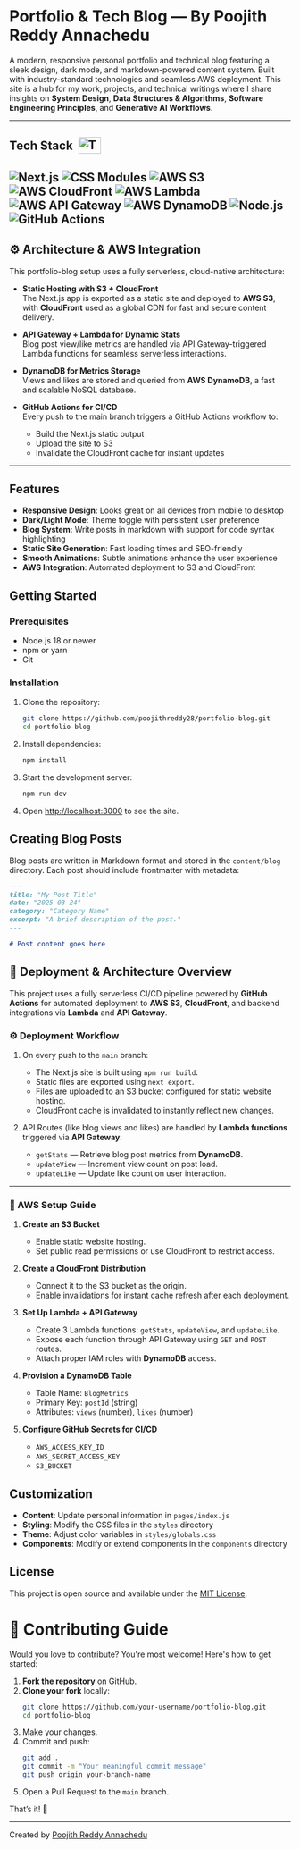 
# Portfolio & Tech Blog — By Poojith Reddy Annachedu

A modern, responsive personal portfolio and technical blog featuring a sleek design, dark mode, and markdown-powered content system. Built with industry-standard technologies and seamless AWS deployment. This site is a hub for my work, projects, and technical writings where I share insights on **System Design**, **Data Structures & Algorithms**, **Software Engineering Principles**, and **Generative AI Workflows**.

---

<h2 style="display: flex; align-items: center; gap: 10px;">
  Tech Stack
  <img src="https://github.com/user-attachments/assets/0b5a4650-2c05-40fd-ba90-0b8a1bbcc75b" alt="Tech Stack" height = "30" width="40" />
</h2>


![Next.js](https://img.shields.io/badge/Next.js-000000?style=for-the-badge&logo=next.js&logoColor=white)
![CSS Modules](https://img.shields.io/badge/CSS%20Modules-264de4?style=for-the-badge&logo=css3&logoColor=white)
![AWS S3](https://img.shields.io/badge/AWS%20S3-569A31?style=for-the-badge&logo=amazons3&logoColor=white)
![AWS CloudFront](https://img.shields.io/badge/AWS%20CloudFront-232F3E?style=for-the-badge&logo=amazonaws&logoColor=white)
![AWS Lambda](https://img.shields.io/badge/AWS%20Lambda-FF9900?style=for-the-badge&logo=aws-lambda&logoColor=white)
![AWS API Gateway](https://img.shields.io/badge/AWS%20API%20Gateway-FF4F8B?style=for-the-badge&logo=amazonapigateway&logoColor=white)
![AWS DynamoDB](https://img.shields.io/badge/AWS%20DynamoDB-4053D6?style=for-the-badge&logo=amazondynamodb&logoColor=white)
![Node.js](https://img.shields.io/badge/Node.js-339933?style=for-the-badge&logo=node.js&logoColor=white)
![GitHub Actions](https://img.shields.io/badge/GitHub%20Actions-2088FF?style=for-the-badge&logo=github-actions&logoColor=white)
---

## ⚙️ Architecture & AWS Integration

This portfolio-blog setup uses a fully serverless, cloud-native architecture:

- **Static Hosting with S3 + CloudFront**  
  The Next.js app is exported as a static site and deployed to **AWS S3**, with **CloudFront** used as a global CDN for fast and secure content delivery.

- **API Gateway + Lambda for Dynamic Stats**  
  Blog post view/like metrics are handled via API Gateway-triggered Lambda functions for seamless serverless interactions.

- **DynamoDB for Metrics Storage**  
  Views and likes are stored and queried from **AWS DynamoDB**, a fast and scalable NoSQL database.

- **GitHub Actions for CI/CD**  
  Every push to the main branch triggers a GitHub Actions workflow to:
  - Build the Next.js static output
  - Upload the site to S3
  - Invalidate the CloudFront cache for instant updates

---

## Features

- **Responsive Design**: Looks great on all devices from mobile to desktop
- **Dark/Light Mode**: Theme toggle with persistent user preference
- **Blog System**: Write posts in markdown with support for code syntax highlighting
- **Static Site Generation**: Fast loading times and SEO-friendly
- **Smooth Animations**: Subtle animations enhance the user experience
- **AWS Integration**: Automated deployment to S3 and CloudFront


## Getting Started

### Prerequisites

- Node.js 18 or newer
- npm or yarn
- Git

### Installation

1. Clone the repository:
   ```bash
   git clone https://github.com/poojithreddy28/portfolio-blog.git
   cd portfolio-blog
   ```

2. Install dependencies:
   ```bash
   npm install
   ```

3. Start the development server:
   ```bash
   npm run dev
   ```

4. Open [http://localhost:3000](http://localhost:3000) to see the site.

## Creating Blog Posts

Blog posts are written in Markdown format and stored in the `content/blog` directory. Each post should include frontmatter with metadata:

```markdown
---
title: "My Post Title"
date: "2025-03-24"
category: "Category Name"
excerpt: "A brief description of the post."
---

# Post content goes here
```

## 🚀 Deployment & Architecture Overview

This project uses a fully serverless CI/CD pipeline powered by **GitHub Actions** for automated deployment to **AWS S3**, **CloudFront**, and backend integrations via **Lambda** and **API Gateway**.

### ⚙️ Deployment Workflow

1. On every push to the `main` branch:
   - The Next.js site is built using `npm run build`.
   - Static files are exported using `next export`.
   - Files are uploaded to an S3 bucket configured for static website hosting.
   - CloudFront cache is invalidated to instantly reflect new changes.

2. API Routes (like blog views and likes) are handled by **Lambda functions** triggered via **API Gateway**:
   - `getStats` — Retrieve blog post metrics from **DynamoDB**.
   - `updateView` — Increment view count on post load.
   - `updateLike` — Update like count on user interaction.

---

### 🧰 AWS Setup Guide

1. **Create an S3 Bucket**
   - Enable static website hosting.
   - Set public read permissions or use CloudFront to restrict access.

2. **Create a CloudFront Distribution**
   - Connect it to the S3 bucket as the origin.
   - Enable invalidations for instant cache refresh after each deployment.

3. **Set Up Lambda + API Gateway**
   - Create 3 Lambda functions: `getStats`, `updateView`, and `updateLike`.
   - Expose each function through API Gateway using `GET` and `POST` routes.
   - Attach proper IAM roles with **DynamoDB** access.

4. **Provision a DynamoDB Table**
   - Table Name: `BlogMetrics`
   - Primary Key: `postId` (string)
   - Attributes: `views` (number), `likes` (number)

5. **Configure GitHub Secrets for CI/CD**
   - `AWS_ACCESS_KEY_ID`
   - `AWS_SECRET_ACCESS_KEY`
   - `S3_BUCKET`


## Customization

- **Content**: Update personal information in `pages/index.js`
- **Styling**: Modify the CSS files in the `styles` directory
- **Theme**: Adjust color variables in `styles/globals.css`
- **Components**: Modify or extend components in the `components` directory

## License

This project is open source and available under the [MIT License](LICENSE).

# 🤝 Contributing Guide

Would you love to contribute? You're most welcome! Here's how to get started:

1. **Fork the repository** on GitHub.
2. **Clone your fork** locally:
   ```bash
   git clone https://github.com/your-username/portfolio-blog.git
   cd portfolio-blog
   ```
3. Make your changes.
4. Commit and push:
   ```bash
   git add .
   git commit -m "Your meaningful commit message"
   git push origin your-branch-name
   ```
5. Open a Pull Request to the `main` branch.

That’s it! 🎉

---

Created by [Poojith Reddy Annachedu](https://github.com/poojithreddy28)

